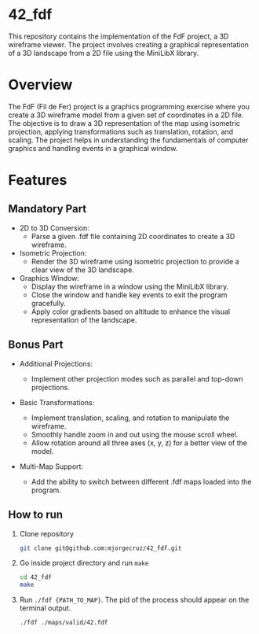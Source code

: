 # 42_fdf

This repository contains the implementation of the FdF project, a 3D wireframe viewer. The project involves creating a graphical representation of a 3D landscape from a 2D file using the MiniLibX library.

# Overview
The FdF (Fil de Fer) project is a graphics programming exercise where you create a 3D wireframe model from a given set of coordinates in a 2D file. The objective is to draw a 3D representation of the map using isometric projection, applying transformations such as translation, rotation, and scaling. The project helps in understanding the fundamentals of computer graphics and handling events in a graphical window.
# Features

## Mandatory Part

- 2D to 3D Conversion:
    - Parse a given .fdf file containing 2D coordinates to create a 3D wireframe.
- Isometric Projection:
    - Render the 3D wireframe using isometric projection to provide a clear view of the 3D landscape.
- Graphics Window:
    - Display the wireframe in a window using the MiniLibX library.
    - Close the window and handle key events to exit the program gracefully.
    - Apply color gradients based on altitude to enhance the visual representation of the landscape.

## Bonus Part

- Additional Projections:
    - Implement other projection modes such as parallel and top-down projections.
- Basic Transformations:
    - Implement translation, scaling, and rotation to manipulate the wireframe.
    - Smoothly handle zoom in and out using the mouse scroll wheel.
    - Allow rotation around all three axes (x, y, z) for a better view of the model.

- Multi-Map Support:
    - Add the ability to switch between different .fdf maps loaded into the program.

## How to run

1. Clone repository
    ```bash
    git clone git@github.com:mjorgecruz/42_fdf.git
    ```

2. Go inside project directory and run `make`
    ```bash
    cd 42_fdf
    make
    ```
3. Run `./fdf {PATH_TO_MAP}`. The pid of the process should appear on the terminal output.
     ```bash
    ./fdf ./maps/valid/42.fdf 
    ```
